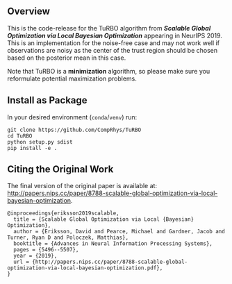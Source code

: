 ## Overview

This is the code-release for the TuRBO algorithm from ***Scalable Global Optimization via Local Bayesian Optimization*** appearing in NeurIPS 2019. This is an implementation for the noise-free case and may not work well if observations are noisy as the center of the trust region should be chosen based on the posterior mean in this case.

Note that TuRBO is a **minimization** algorithm, so please make sure you reformulate potential maximization problems.

## Install as Package

In your desired environment (`conda`/`venv`) run:

```
git clone https://github.com/CompRhys/TuRBO
cd TuRBO
python setup.py sdist
pip install -e .
```

## Citing the Original Work

The final version of the original paper is available at: http://papers.nips.cc/paper/8788-scalable-global-optimization-via-local-bayesian-optimization.

```
@inproceedings{eriksson2019scalable,
  title = {Scalable Global Optimization via Local {Bayesian} Optimization},
  author = {Eriksson, David and Pearce, Michael and Gardner, Jacob and Turner, Ryan D and Poloczek, Matthias},
  booktitle = {Advances in Neural Information Processing Systems},
  pages = {5496--5507},
  year = {2019},
  url = {http://papers.nips.cc/paper/8788-scalable-global-optimization-via-local-bayesian-optimization.pdf},
}
```
